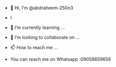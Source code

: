 - 👋 Hi, I’m @abdraheem-250n3
-  I
- 🌱 I’m currently learning ...
- 💞️ I’m looking to collaborate on ...
- 📫 How to reach me ...


- You can reach me on Whatsapp :09058659656
